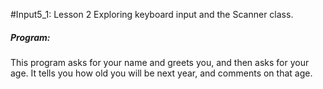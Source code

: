 #Input5_1: Lesson 2
Exploring keyboard input and the Scanner class.

##### Program:
This program asks for your name and greets you, and then asks for your age.  It tells you how old you will be next year, and comments on that age.
